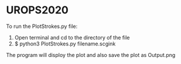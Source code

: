 # UROPS2020

To run the PlotStrokes.py file:
1. Open terminal and cd to the directory of the file
2. $ python3 PlotStrokes.py filename.scgink

The program will disploy the plot and also save the plot as Output.png
